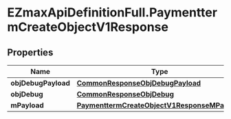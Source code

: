# EZmaxApiDefinitionFull.PaymenttermCreateObjectV1Response

## Properties

Name | Type | Description | Notes
------------ | ------------- | ------------- | -------------
**objDebugPayload** | [**CommonResponseObjDebugPayload**](CommonResponseObjDebugPayload.md) |  | 
**objDebug** | [**CommonResponseObjDebug**](CommonResponseObjDebug.md) |  | [optional] 
**mPayload** | [**PaymenttermCreateObjectV1ResponseMPayload**](PaymenttermCreateObjectV1ResponseMPayload.md) |  | 


